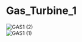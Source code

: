 ﻿# Gas_Turbine_1


![GAS1 (2)](https://github.com/geetanshudev/Gas_Turbine_1/assets/119582068/d12f6135-4252-4336-a2d2-c6a98e20e34b)
<br>
![GAS1 (1)](https://github.com/geetanshudev/Gas_Turbine_1/assets/119582068/43323784-e3ad-4aa5-919c-6899831ca9d3)
